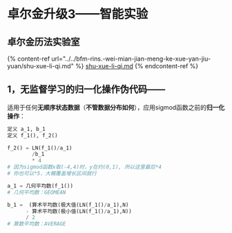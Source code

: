 # 卓尔金升级3——智能实验

## 卓尔金历法实验室

{% content-ref url="../../bfm-rins.-wei-mian-jian-meng-ke-xue-yan-jiu-yuan/shu-xue-li-qi.md" %}
[shu-xue-li-qi.md](../../bfm-rins.-wei-mian-jian-meng-ke-xue-yan-jiu-yuan/shu-xue-li-qi.md)
{% endcontent-ref %}

## 1，无监督学习的归一化操作伪代码——

适用于任何**无顺序状态数据**（**不管数据分布如何**），应用sigmod函数之前的**归一化操作**：

```python
定义 a_1, b_1
定义 f_1(), f_2()

f_2() = LN(f_1()/a_1)
        /b_1 
        * 4 
# 因为sigmod函数x取(-4,4)时，y在约(0,1), 所以这里最后*4
# 你也可以*5，大概覆盖增长区间就行

a_1 = 几何平均数(f_1()) 
# 几何平均数：GEOMEAN

b_1 =  (算术平均数(极大值(LN(f_1()/a_1),N)
      - 算术平均数(极小值(LN(f_1()/a_1),N))
      / 2
# 算数平均数：AVERAGE
```

